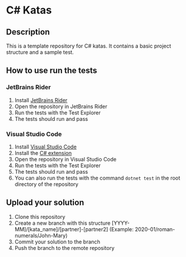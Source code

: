 ﻿# C# Katas

## Description

This is a template repository for C# katas. It contains a basic project structure and a sample test.

## How to use run the tests

### JetBrains Rider

1. Install [JetBrains Rider](https://www.jetbrains.com/rider/)
2. Open the repository in JetBrains Rider
3. Run the tests with the Test Explorer
4. The tests should run and pass

### Visual Studio Code

1. Install [Visual Studio Code](https://code.visualstudio.com/)
2. Install the [C# extension](https://marketplace.visualstudio.com/items?itemName=ms-dotnettools.csharp)
3. Open the repository in Visual Studio Code
4. Run the tests with the Test Explorer
5. The tests should run and pass
6. You can also run the tests with the command `dotnet test` in the root directory of the repository

## Upload your solution

1. Clone this repository
2. Create a new branch with this structure [YYYY-MM]/[kata_name]/[partner]-[partner2] (Example: 2020-01/roman-numerals/John-Mary)
3. Commit your solution to the branch
4. Push the branch to the remote repository